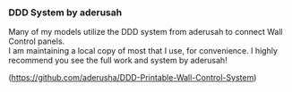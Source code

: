 ### DDD System by aderusah

Many of my models utilize the DDD system from aderusah to connect Wall Control panels.<br>
I am maintaining a local copy of most that I use, for convenience.  I highly recommend you see the full work and system by aderusah!

(https://github.com/aderusha/DDD-Printable-Wall-Control-System) 


